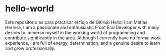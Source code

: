 # hello-world
Este repositorio es para practicar el flujo de GitHub
Hello! I am Matías Herrera, I am a passionate and enthusiastic Front End Developer with many desires to immerse myself in the working world of programming and contribute significantly in the area. Although I currently have no formal work experience, I am full of energy, determination, and a genuine desire to learn and grow professionally.
